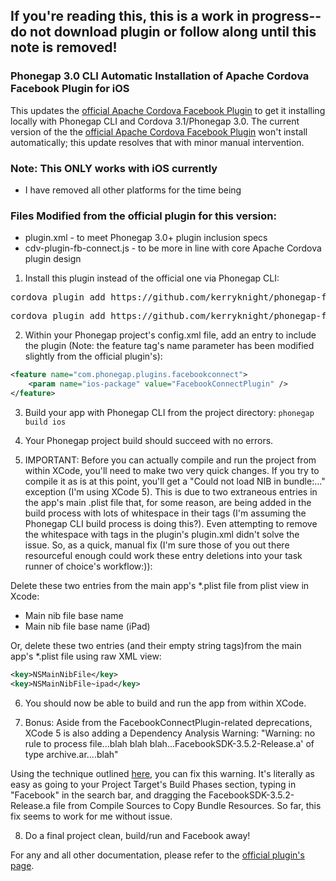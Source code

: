 ## If you're reading this, this is a work in progress--do not download plugin or follow along until this note is removed!

### Phonegap 3.0 CLI Automatic Installation of Apache Cordova Facebook Plugin for iOS

This updates the [official Apache Cordova Facebook Plugin](https://github.com/phonegap/phonegap-facebook-plugin) to get it installing locally with Phonegap CLI and Cordova 3.1/Phonegap 3.0. The current version of the the [official Apache Cordova Facebook Plugin](https://github.com/phonegap/phonegap-facebook-plugin) won't install automatically; this update resolves that with minor manual intervention.

### Note: This ONLY works with iOS currently
* I have removed all other platforms for the time being  

### Files Modified from the official plugin for this version:
* plugin.xml - to meet Phonegap 3.0+ plugin inclusion specs
* cdv-plugin-fb-connect.js - to be more in line with core Apache Cordova plugin design

1. Install this plugin instead of the official one via Phonegap CLI:
<pre>cordova plugin add https://github.com/kerryknight/phonegap-facebook-plugin.git --variable APP_ID=<id> --variable APP_NAME=<name></pre>
<pre>cordova plugin add https://github.com/kerryknight/phonegap-facebook-plugin.git</pre>

2. Within your Phonegap project's config.xml file, add an entry to include the plugin (Note: the feature tag's name parameter has been modified slightly from the official plugin's):
```xml
<feature name="com.phonegap.plugins.facebookconnect">
    <param name="ios-package" value="FacebookConnectPlugin" />
</feature>
``` 

3. Build your app with Phonegap CLI from the project directory: `phonegap build ios`

4. Your Phonegap project build should succeed with no errors. 

5. IMPORTANT: Before you can actually compile and run the project from within XCode, you'll need to make two very quick changes. If you try to compile it as is at this point, you'll get a "Could not load NIB in bundle:..." exception (I'm using XCode 5). This is due to two extraneous entries in the app's main .plist file that, for some reason, are being added in the build process with lots of whitespace in their <string> tags (I'm assuming the Phonegap CLI build process is doing this?). Even attempting to remove the whitespace with <config-file> tags in the plugin's plugin.xml didn't solve the issue. So, as a quick, manual fix (I'm sure those of you out there resourceful enough could work these entry deletions into your task runner of choice's workflow:)):

 Delete these two entries from the main app's *.plist file from plist view in Xcode:
 * Main nib file base name
 * Main nib file base name (iPad)

 Or, delete these two entries (and their empty string tags)from the main app's *.plist file using raw XML view:
  ```xml
  <key>NSMainNibFile</key>
  <key>NSMainNibFile~ipad</key>
  ``` 

6. You should now be able to build and run the app from within XCode.

7. Bonus: Aside from the FacebookConnectPlugin-related deprecations, XCode 5 is also adding a Dependency Analysis Warning: "Warning: no rule to process file...blah blah blah...FacebookSDK-3.5.2-Release.a' of type archive.ar....blah"

 Using the technique outlined [here](http://joytek.blogspot.tw/2011/09/xcode-4-warning-no-rule-to-process-file.html), you can fix this warning. It's literally as easy as going to your Project Target's Build Phases section, typing in "Facebook" in the search bar, and dragging the FacebookSDK-3.5.2-Release.a file from Compile Sources to Copy Bundle Resources. So far, this fix seems to work for me without issue.

8. Do a final project clean, build/run and Facebook away!

For any and all other documentation, please refer to the [official plugin's page](https://github.com/phonegap/phonegap-facebook-plugin). 




